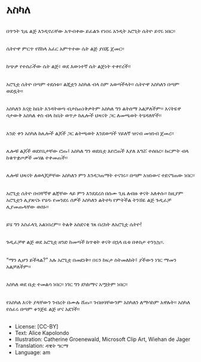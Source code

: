 # አስካለ

##
በጥንት ጊዜ ልጅ እንዲኖራቸው አጥብቀው
ይፈልጉ የነበሩ አንዲት አሮጊት ሴትዮ
ይኖሩ ነበር፡፡

##
ሴትዮዋ ምርጥ የሸክላ አፈር አምጥተው ሴት ልጅ ያበጁ ጀመር፡፡

##
ከጭቃ የተሰራችው ሴት ልጅ፣ ወደ
እውነተኛ ሴት ልጅነት ተቀየረች፡፡

##
አሮጊቷ ሴትዮ በጣም ተደሰቱ፡፡
ልጂቷን አስካለ ብላ ስም አወጣችላት፡፡
ሴትዮዋ አስካለን በጣም ወደዷት፡፡

##
አስካለን እናቷ ከቤት እንዳትወጣ
ብታስጠነቅቃትም አስካለ ግን ልትሰማ
አልቻለችም፡፡
እናትዬዋ ሳታውቅ አስካለ ቀስ ብላ ከቤት
ወጥታ ከሌሎች ህጻናት ጋር ለመጫወት
ትሄዳለቸች፡፡

##
አንድ ቀን አስካለ ከሌሎች ልጆች ጋር
ልትጫወት እንደወጣች ሃይለኛ ዝናብ
መዝነብ ጀመረ፡፡

##
ሌሎቹ ልጆች ወደየቤታቸው ሮጡ፤ አስካለ
ግን ወደቤቷ እየሮጠች እያለ እግሯ
ተሰበረ፡፡
ኩርምት ብላ ከቁጥቋጦዎች መሃል
ተቀመጠች፡፡

##
ሌሎቹ ህጻናት ለወላጆቻቸው አስካለን ምን
እንዳጋጠማት ተናገሩ፡፡
በጣም አዝነውና ተደናግጠው ነበር፡፡

##
አሮጊቷ ሴትዮ በብቸኛዋ ልጃቸው ላይ ምን
እንደደረሰ በሰሙ ጊዜ ለብዙ ቀናት
አለቀሱ፡፡
ከዚያም አሮጊቷን ሊያጽናኑ የሄዱ የመንደሩ
ሰዎች አስካለን ልትተካ የምትችል ትንሽዬ
ልጅ ጉዲፈቻ ሊያመጡላቸው ወሰኑ፡፡

##
ይሄ ግን አስፈላጊ አልነበረም፡፡
ትልቅ አስደናቂ ገጸ በረከት ለአሮጊቷ ሴትዮ!

##
ጉዲፈቻዋ ልጅ ወደ አሮጊቷ ዘንድ
ከመጣች ከጥቂት ቀናት በኋላ ቤቱ በቀስታ
ተንኳኳ፡፡.

##
“ማን ሊሆን ይችላል?” አሉ አሮጊቷ
በመደነቅ፡፡
በሩን ከፍታ ስትመለከት፤ ያችውን ነገር
ማመን አልቻለችም፡፡

##
አስካለ ወደ ቤቷ ተመልሳ ነበር፡፡
ነገር ግን ደካክማና አሟትም ነበር፡፡

##
የአስካለ እናት ያላቸውን ንብረት በሙሉ
ሸጡ፡፡
ገብዘባቸውንም አስካለን ለማሳከም
አዋሉት፡፡
አስካለ የሰፈሩ በጣም ቆንጅዬ ልጅ ሆና
አደገች፡፡

##
* License: [CC-BY]
* Text: Alice Kapolondo
* Illustration: Catherine Groenewald, Microsoft Clip Art, Wiehan de Jager
* Translation: ዳዊት ግርማ
* Language: am
